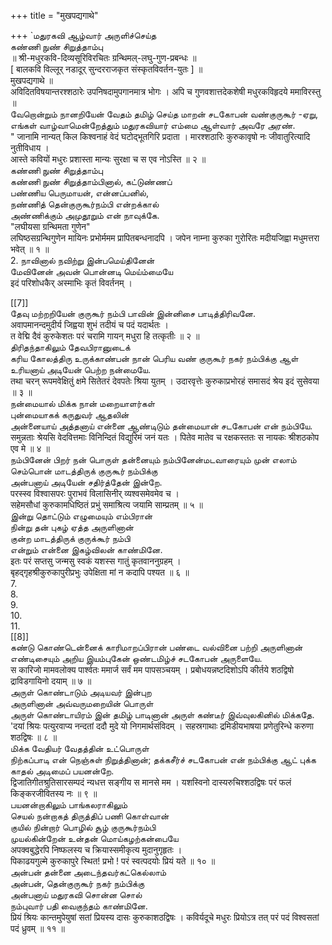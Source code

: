 +++
title = "मुखपद्यगाथे"

+++
`மதுரகவி ஆழ்வார் அருளிச்செய்த   
கண்ணி நுண் சிறுத்தாம்பு   
॥ श्री-मधुरकवि-दिव्यसूरिविरचितः ग्रन्थिमल्-लघु-गुण-प्रबन्धः ॥  
[ बालकवि विल्लूर् नडादूर् सुन्दरराजकृत संस्कृतविवर्तन-युतः ] ॥  
मुखपद्यगाथे ॥   
अविदितविषयान्तरश्शठारेः उपनिषदामुपगानमात्र भोगः । अपि च गुणवशात्तदेकशेषी मधुरकविहृदये ममाविरस्तु ॥   
வேறொன்றும் நானறியேன் வேதம் தமிழ் செய்த மாறன் சடகோபன் வண்குருகூர் -ஏறு, எங்கள் வாழ்வாமென்றேத்தும் மதுரகவியார் எம்மை ஆள்வார் அவரே அரண்.   
" जानामि नान्यत् किल किश्वनाहं वेदं घटोद्भूतगिरि प्रदाता । मारश्शठारिः कुरुकावृषो नः जीवातुरित्यादि नुतीविधाय ।   
आस्ते कवियों मधुरः प्रशास्ता मान्यः सुरक्षा च स एव नोऽस्ति ॥ २ ॥   
கண்ணி நுண் சிறுத்தாம்பு   
கண்ணி நுண் சிறுத்தாம்பினால், கட்டுண்ணப்   
பண்ணிய பெருமாயன், என்னப்பனில்,   
நண்ணித் தென்குருகூர்நம்பி என்றக்கால்   
அண்ணிக்கும் அமுதூறும் என் நாவுக்கே.   
"लघीयसा ग्रन्थिमता गुणेन"   
लघिष्ठसग्रन्थिगुणेन मायिनः प्रभोर्ममम प्रापितबन्धनादपि । जपेन नाम्ना कुरुका गुरोरितः मदीयजिह्वा मधुमत्तरा भवेत् ॥ १ ॥   
2. நாவினால் நவிற்று இன்பமெய்தினேன்   
மேவினேன் அவன் பொன்னடி மெய்ம்மையே   
इदं परिशोधकैर् अस्माभिः कृतं विवर्तनम् ।   


[[7]]  
தேவு மற்றறியேன் குருகூர் நம்பி பாவின் இன்னிசை பாடித்திரிவனே.   
अवापमानन्दमुदीर्य जिह्वया शुभं तदीयं च पदं यदार्थतः ।   
त वेद्मि दैवं कुरुकेशतः परं चरामि गायन् मधुरा हि तत्कृतीः ॥ २ ॥   
திரிதந்தாகிலும் தேவபிரானுடைக்   
கரிய கோலத்திரு உருக்காண்பன் நான் பெரிய வண் குருகூர் நகர் நம்பிக்கு ஆள் உரியனாய் அடியேன் பெற்ற நன்மையே.   
तथा चरन् रूपमवेक्षितुं क्षमे सितेतरं देवपतेः श्रिया युतम् । उदारवृत्तेः कुरुकाप्रभोरहं समासदं श्रेय इदं सुसेवया ॥ ३ ॥   
நன்மையால் மிக்க நான் மறையாளர்கள்   
புன்மையாகக் கருதுவர் ஆதலின்   
அன்னையாய் அத்தனாய் என்னை ஆண்டிடும் தன்மையான் சடகோபன் என் நம்பியே.   
समुन्नताः श्रेयसि वेदवित्तमाः विनिन्दितं विद्युरिमं जनं यतः । पितेव मातेव च रक्षकस्ततः स नायकः श्रीशठकोप एव मे ॥ ४ ॥   
நம்பினேன் பிறர் நன் பொருள் தன்னையும் நம்பினேன்மடவாரையும் முன் எலாம் செம்பொன் மாடத்திருக் குருகூர் நம்பிக்கு   
அன்பனாய் அடியேன் சதிர்த்தேன் இன்றே.   
परस्स्व विश्वासपरः पुराभवं विलासिनीर् व्यश्वसमेवमेव च ।   
सहेमसौधां कुरुकामधिष्ठितं प्रभुं समाश्रित्य जयामि साम्प्रतम् ॥ ५ ॥   
இன்று தொட்டும் எழுமையும் எம்பிரான்   
நின்று தன் புகழ் ஏத்த அருளினான்   
குன்ற மாடத்திருக் குருக்கூர் நம்பி   
என்றும் என்னை இகழ்விலன் காண்மினே.   
इतः परं सप्तसु जन्मसु स्वकं यशस्स गातुं कृतवाननुग्रहम् ।   
बृहद्गृहश्रीकुरुकापुरीप्रभुः उपेक्षिता मां न कदापि पश्यत ॥ ६ ॥   
7.   
8.   
9.   
10.   
11.   
[[8]]  
கண்டு கொண்டென்னைக் காரிமாறப்பிரான் பண்டை வல்வினை பற்றி அருளினான் எண்டிசையும் அறிய இயம்புகேன் ஒண்டமிழ்ச் சடகோபன் அருளையே.   
स कारिजो मामवलोक्य पार्श्वतः ममार्ज सर्वं मम पापसञ्चयम् । प्रबोधयन्नष्टदिशोऽपि कीर्तये शठद्विषो द्राविडगायिनो दयाम् ॥ ७ ॥   
அருள் கொண்டாடும் அடியவர் இன்புற   
அருளினான் அவ்வருமறையின் பொருள்   
அருள் கொண்டாயிரம் இன் தமிழ் பாடினான் அருள் கண்டீர் இவ்வுலகினில் மிக்கதே.   
'दयां श्रियः पत्युरवाप्य नन्दतां ददौ मुदे यो निगमार्थसंविदम् । सहस्रगाथाः द्रमिडीयभाषया प्रणेतुरिन्धे करुणा शठद्विषः ॥ ८ ॥   
மிக்க வேதியர் வேதத்தின் உட்பொருள்   
நிற்கப்பாடி என் நெஞ்சுள் நிறுத்தினான்; தக்கசீர்ச் சடகோபன் என் நம்பிக்கு ஆட் புக்க காதல் அடிமைப் பயனன்றே.   
द्विजातिगीतश्रुतिसारसम्पदं न्यधत्त सङ्गीय स मानसे मम । यशस्विनो दास्यरुचिश्शठद्विषः परं फलं किङ्करजीवितस्य नः ॥ ९ ॥   
பயனன்றாகிலும் பாங்கலராகிலும்   
செயல் நன்றாகத் திருத்திப் பணி கொள்வான்   
குயில் நின்றார் பொழில் சூழ் குருகூர்நம்பி   
முயல்கின்றேன் உன்தன் மொய்கழற்கன்பையே   
अपक्वबुद्धेरपि निष्फलस्य च क्रियास्समीकृत्य मुदानुगृहृतः ।   
पिकाढयगुल्मे कुरुकापुरे स्थित! प्रभो ! परं स्वत्पदयोः प्रियं यते ॥ १० ॥   
அன்பன் தன்னை அடைந்தவர்கட்கெல்லாம்   
அன்பன், தென்குருகூர் நகர் நம்பிக்கு   
அன்பனாய் மதுரகவி சொன்ன சொல்   
நம்புவார் பதி வைகுந்தம் காண்மினே.   
प्रियं श्रियः कान्तमुपेयुषां सतां प्रियस्य दासः कुरुकाशठद्विषः । कविर्यदूचे मधुरः प्रियोऽत्र तत् परं पदं विश्वसतां पदं ध्रुवम् ॥ ११ ॥   

